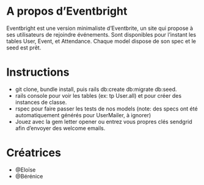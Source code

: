 # A propos d’Eventbright
Eventbright est une version minimaliste d’Eventbrite, un site qui propose à ses utilisateurs de rejoindre événements. Sont disponibles pour l’instant les tables User, Event, et Attendance. Chaque model dispose de son spec et le seed est prêt.

# Instructions
- git clone, bundle install, puis rails db:create db:migrate db:seed. 
- rails console pour voir les tables (ex: tp User.all) et pour créer des instances de classe.
- rspec pour faire passer les tests de nos models (note: des specs ont été automatiquement générés pour UserMailer, à ignorer)
- Jouez avec la gem letter opener ou entrez vous propres clés sendgrid afin d’envoyer des welcome emails.

# Créatrices
- @Eloïse
- @Bérénice
